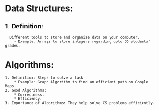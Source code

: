 # Data Structures:
   ## 1. Definition: 
      Different tools to store and organize data on your computer.
        - Example: Arrays to store integers regarding upto 30 students' grades.

# Algorithms:
    1. Definition: Steps to solve a task
        * Example: Graph Algorithm to find an efficient path on Google Maps.
    2. Good Algorithms:
        * Correctness.
        * Efficiency.
    3. Importance of Algorithms: They help solve CS problems efficiently.
                                                                                
